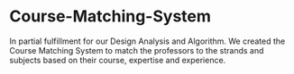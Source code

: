 # Course-Matching-System
In partial fulfillment for our Design Analysis and Algorithm. We created the Course Matching System to match the professors to the strands and subjects based on their course, expertise and experience. 
